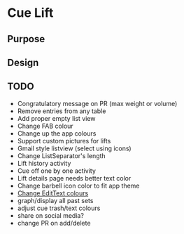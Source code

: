 # Cue Lift

## Purpose

## Design
## TODO

- Congratulatory message on PR (max weight or volume)
- Remove entries from any table
- Add proper empty list view
- Change FAB colour
- Change up the app colours
- Support custom pictures for lifts
- Gmail style listview (select using icons)
- Change ListSeparator's length
- Lift history activity
- Cue off one by one activity
- Lift details page needs better text color
- Change barbell icon color to fit app theme
- [Change EditText colours](http://stackoverflow.com/questions/26574328/changing-edittext-bottom-line-color-with-appcompat-v7)
- graph/display all past sets
- adjust cue trash/text colours
- share on social media?
- change PR on add/delete